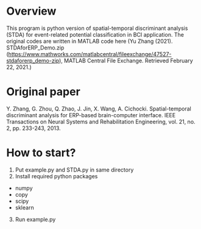 # Overview
This program is python version of spatial-temporal discriminant analysis (STDA) for event-related potential classification in BCI application.
The original codes are written in MATLAB code here (Yu Zhang (2021). STDAforERP_Demo.zip (https://www.mathworks.com/matlabcentral/fileexchange/47527-stdaforerp_demo-zip), MATLAB Central File Exchange. Retrieved February 22, 2021.)

# Original paper
Y. Zhang, G. Zhou, Q. Zhao, J. Jin, X. Wang, A. Cichocki. Spatial-temporal discriminant analysis for ERP-based brain-computer interface. IEEE Transactions on Neural Systems and Rehabilitation Engineering, vol. 21, no. 2, pp. 233-243, 2013.

# How to start?
1. Put example.py and STDA.py in same directory
2. Install required python packages
- numpy
- copy
- scipy
- sklearn
3. Run example.py

